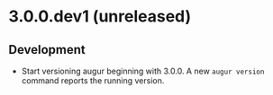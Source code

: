 # 3.0.0.dev1 (unreleased)

## Development

* Start versioning augur beginning with 3.0.0.  A new `augur version` command
  reports the running version.
